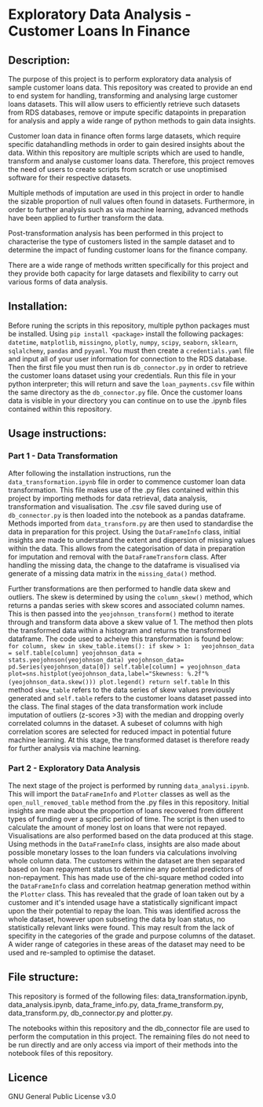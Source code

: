 # Exploratory Data Analysis - Customer Loans In Finance

## Description:
The purpose of this project is to perform exploratory data analysis of sample customer loans data. This repository was created to provide an end to end system for handling, transforming and analysing large customer loans datasets. This will allow users to efficiently retrieve such datasets from RDS databases, remove or impute specific datapoints in preparation for analysis and apply a wide range of python methods to gain data insights.

Customer loan data in finance often forms large datasets, which require specific datahandling methods in order to gain desired insights about the data. Within this repository are multiple scripts which are used to handle, transform and analyse customer loans data. Therefore, this project removes the need of users to create scripts from scratch or use unoptimised software for their respective datasets.

Multiple methods of imputation are used in this project in order to handle the sizable proportion of null values often found in datasets. Furthermore, in order to further analysis such as via machine learning, advanced methods have been applied to further transform the data.

Post-transformation analysis has been performed in this project to characterise the type of customers listed in the sample dataset and to determine the impact of funding customer loans for the finance company.

There are a wide range of methods written specifically for this project and they provide both capacity for large datasets and flexibility to carry out various forms of data analysis.

## Installation:
Before runing the scripts in this repository, multiple python packages must be installed. Using `pip install <package>` install the following packages: `datetime`, `matplotlib`, `missingno`, `plotly`, `numpy`, `scipy`, `seaborn`, `sklearn`, `sqlalchemy`, `pandas` and `pyyaml`. You must then create a `credentials.yaml` file and input all of your user information for connection to the RDS database. Then the first file you must then run is `db_connector.py` in order to retrieve the customer loans dataset using your credentials. Run this file in your python interpreter; this will return and save the `loan_payments.csv` file within the same directory as the `db_connector.py` file. Once the customer loans data is visible in your directory you can continue on to use the .ipynb files contained within this repository.

## Usage instructions:
### Part 1 - Data Transformation
After following the installation instructions, run the `data_transformation.ipynb` file in order to commence customer loan data transformation. This file makes use of the .py files contained within this project by importing methods for data retrieval, data analysis, transformation and visualisation. The .csv file saved during use of `db_connector.py` is then loaded into the notebook as a pandas dataframe. Methods imported from `data_transform.py` are then used to standardise the data in preparation for this project. Using the `DataFrameInfo` class, initial insights are made to understand the extent and dispersion of missing values within the data. This allows from the categorisation of data in preparation for imputation and removal with the `DataFrameTransform` class. After handling the missing data, the change to the dataframe is visualised via generate of a missing data matrix in the `missing_data()` method.

Further transformations are then performed to handle data skew and outliers. The skew is determined by using the `column_skew()` method, which returns a pandas series with skew scores and associated column names. This is then passed into the `yeojohnson_transform()` method to iterate through and transform data above a skew value of 1. The method then plots the transformed data within a histogram and returns the transformed dataframe. The code used to acheive this transformation is found below: ```for column, skew in skew_table.items():
            if skew > 1:  
                yeojohnson_data = self.table[column]
                yeojohnson_data = stats.yeojohnson(yeojohnson_data)
                yeojohnson_data= pd.Series(yeojohnson_data[0])
                self.table[column] = yeojohnson_data
                plot=sns.histplot(yeojohnson_data,label="Skewness: %.2f"%(yeojohnson_data.skew()))
                plot.legend()
        return self.table```
In this method `skew_table` refers to the data series of skew values previously generated and `self.table` refers to the customer loans dataset passed into the class. The final stages of the data transformation work include imputation of outliers (z-scores >3) with the median and dropping overly correlated columns in the dataset. A subeset of columns with high correlation scores are selected for reduced impact in potential future machine learning. At this stage, the transformed dataset is therefore ready for further analysis via machine learning.

### Part 2 - Exploratory Data Analysis
The next stage of the project is performed by running `data_analysi.ipynb`. This will import the `DataFrameInfo` and `Plotter` classes as well as the `open_null_removed_table` method from the .py files in this repository. Initial insights are made about the proportion of loans recovered from different types of funding over a specific period of time. The script is then used to calculate the amount of money lost on loans that were not repayed. Visualisations are also performed based on the data produced at this stage. Using methods in the `DataFrameInfo` class, insights are also made about possible monetary losses to the loan funders via calculations involving whole column data. The customers within the dataset are then separated based on loan repayment status to determine any potential predictors of non-repayment. This has made use of the chi-square method coded into the `DataFrameInfo` class and correlation heatmap generation method within the `Plotter` class. This has revealed that the grade of loan taken out by a customer and it's intended usage have a statistically significant impact upon the their potential to repay the loan. This was identified across the whole dataset, however upon subseting the data by loan status, no statistically relevant links were found. This may result from the lack of specifity in the categories of the grade and purpose columns of the dataset. A wider range of categories in these areas of the dataset may need to be used and re-sampled to optimise the dataset.

## File structure:
This repository is formed of the following files: data_transformation.ipynb, data_analysis.ipynb, data_frame_info.py, data_frame_transform.py, data_transform.py, db_connector.py and plotter.py.

The notebooks within this repository and the db_connector file are used to perform the computation in this project. The remaining files do not need to be run directly and are only access via import of their methods into the notebook files of this repository.

## Licence
GNU General Public License v3.0
